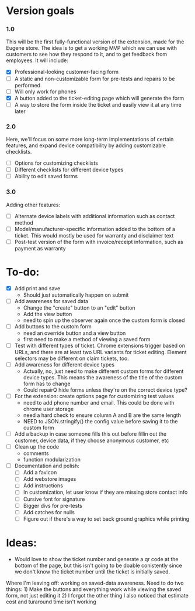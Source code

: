 # Version goals
### 1.0
This will be the first fully-functional version of the extension, made for the Eugene store.
The idea is to get a working MVP which we can use with customers to see how they respond to it, and to get feedback from employees. 
It will include:
- [x] Professional-looking customer-facing form
- [ ] A static and non-customizable form for pre-tests and repairs to be performed
- [ ] Will only work for phones
- [x] A button added to the ticket-editing page which will generate the form
- [ ] A way to store the form inside the ticket and easily view it at any time later

### 2.0 
Here, we'll focus on some more long-term implementations of certain features, and expand device compatibility by adding customizable checklists.
- [ ] Options for customizing checklists 
- [ ] Different checklists for different device types
- [ ] Ability to edit saved forms

### 3.0
Adding other features:
- [ ] Alternate device labels with additional information such as contact method
- [ ] Model/manufacturer-specific information added to the bottom of a ticket. This would mostly be used for warranty and disclaimer text
- [ ] Post-test version of the form with invoice/receipt information, such as payment as warranty

# To-do:
- [x] Add print and save
    - Should just automatically happen on submit
- [ ] Add awareness for saved data
    - Change the "create" button to an "edit" button
    - Add the view button
    - need to spin up the observer again once the custom form is closed
- [ ] Add buttons to the custom form 
    - need an override button and a view button
    - first need to make a method of viewing a saved form
- [ ] Test with different types of ticket. Chrome extensions trigger based on URLs, and there are at least two URL variants for ticket editing. Element selectors may be different on claim tickets, too.
- [ ] Add awareness for different device types
    - Actually, no, just need to make different custom forms for different device types. This means the awareness of the title of the custom form has to change
    - Could repairQ hide forms unless they're on the correct device type? 
- [ ] For the extension: create options page for customizing test values
    - need to add phone number and email. This could be done with chrome user storage
    - need a hard check to ensure column A and B are the same length
    - NEED to JSON.stringify() the config value before saving it to the custom form
- [ ] Add a backup in case someone fills this out before fillin out the customer, device data, if they choose anonymous customer, etc
- [ ] Clean up the code
    - comments
    - function modularization
- [ ] Documentation and polish:
    - [ ] Add a favicon
    - [ ] Add webstore images
    - [ ] Add instructions
    - [ ] In customization, let user know if they are missing store contact info
    - [ ] Cursive font for signature
    - [ ] Bigger divs for pre-tests
    - [ ] Add catches for nulls
    - [ ] Figure out if there's a way to set back ground graphics while printing

# Ideas:
- Would love to show the ticket number and generate a qr code at the bottom of the page, but this isn't going to be doable conistently since we don't know the ticket number until the ticket is initially saved.

Where I'm leaving off:
working on saved-data awareness. Need to do two things:
    1) Make the buttons and everything work while viewing the saved form, not just editing it
    2) I forgot the other thing
I also noticed that estimate  cost and turaround time isn't working